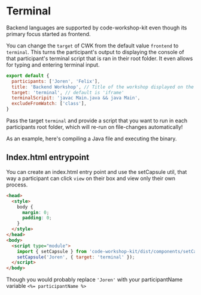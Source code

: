 # Terminal

Backend languages are supported by code-workshop-kit even though its primary focus started as frontend.

You can change the `target` of CWK from the default value `frontend` to `terminal`.
This turns the participant's output to displaying the console of that participant's terminal script that is ran in their root folder.
It even allows for typing and entering terminal input.

```js
export default {
  participants: ['Joren', 'Felix'],
  title: 'Backend Workshop', // Title of the workshop displayed on the main page when launching CWK
  target: 'terminal', // default is 'iframe'
  terminalScripit: 'javac Main.java && java Main',
  excludeFromWatch: ['class'],
}
```

Pass the target `terminal` and provide a script that you want to run in each participants root folder, which will re-run on file-changes automatically!

As an example, here's compiling a Java file and executing the binary.

## Index.html entrypoint

You can create an index.html entry point and use the setCapsule util, that way a participant can click `view` on their box and view only their own process.

```html
<head>
  <style>
    body {
      margin: 0;
      padding: 0;
    }
  </style>
</head>
<body>
  <script type="module">
    import { setCapsule } from 'code-workshop-kit/dist/components/setCapsule.js';
    setCapsule('Joren', { target: 'terminal' });
  </script>
</body>
```

Though you would probably replace `'Joren'` with your participantName variable `<%= participantName %>`
